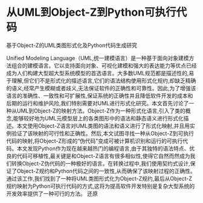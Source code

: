 





# 从UML到Object-Z到Python可执行代码



基于Object-Z的UML类图形式化及Python代码生成研究







Unified Modeling Language（UML,统一建模语言）是一种基于面向对象建模方法组合的建模语言。它以支持面向对象、可视化建模和强大的表达能力等优点已经成为人们构建大型超大型系统模型的首选语言。大多数UML规范都是描述性的,易于理解,但它们不是形式化的描述语言,它们的语法结构使用形式化规约,却缺乏精确的语义,经常产生模糊或者歧义,无法保证软件的正确性和可靠性。因此,为了增强该语言的准确性、一致性和可扩展性,保证系统的正确性并且降低软件开发的成本和后期的运行和维护风险,我们特别需要对UML进行形式化研究。本文首先讨论了一种从UML到Object-Z的映射方法。Object-Z作为一种形式化语言,引入了类的概念,能够较好地为UML元模型层上的各类图形中的语法和静态语义进行形式化描述。本文使用Object-Z语言对UML类图的语法和语义进行了形式化映射,并且用实例验证了该映射的可行性和正确性。然后,本文试图寻找一种从Object-Z到可执行代码的映射,将Object-Z形成的“伪代码”变成可被计算机识别和运行的可执行代码。本文发现Python作为现在越来越热门的编程语言,由于其独特的语法特点、优良的代码可移植性,最关键是和Object-Z语言有很多相似性,使得它自然而然成为我们转换Object-Z伪代码的一种极好的语言。在转换过程中,我们使用契约式设计,保证了Object-Z规约和Python代码之间的一致性,从而确保了该映射过程的正确性。通过该工作,我们找到了一种将UML类图形式化为Object-Z规约,最后从Object-Z规约映射为Python可执行代码的方式,这将为提高软件开发特别是复杂大型系统的开发效率提供了一种可行的方法。 还原











